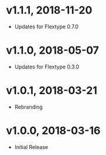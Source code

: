 # v1.1.1, 2018-11-20
* Updates for Flextype 0.7.0

# v1.1.0, 2018-05-07
* Updates for Flextype 0.3.0

# v1.0.1, 2018-03-21
* Rebranding

# v1.0.0, 2018-03-16
* Initial Release

